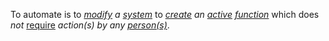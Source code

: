 To automate is to *[modify](https://github.com/gcassel/Modular-Organization-Terminology/blob/master/terms/modify.md) a [system](https://github.com/gcassel/Modular-Organization-Terminology/blob/master/terms/system.md)* to *[create](https://github.com/gcassel/Modular-Organization-Terminology/blob/master/terms/create.md) an [active](https://github.com/gcassel/Modular-Organization-Terminology/blob/master/terms/active.md) [function](https://github.com/gcassel/Modular-Organization-Terminology/blob/master/terms/function.md)* which does *not* [require](https://github.com/gcassel/Modular-Organization-Terminology/blob/master/terms/require.md) *action(s) by any [person(s)](https://github.com/gcassel/Modular-Organization-Terminology/blob/master/terms/person.md)*.
